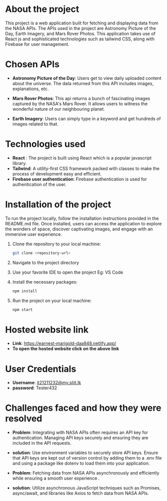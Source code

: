 # About the project

This project is a web application built for fetching and displaying data from the NASA APIs. The APIs used in the project are Astronomy Picture of the Day, Earth Imagery, and Mars Rover Photos. This application takes use of React js and sophisticated technologies such as tailwind CSS, along with Firebase for user management.

# Chosen APIs

- **Astronomy Picture of the Day**: Users get to view daily uploaded content about the universe. The data returned from this API includes images, explanations, etc.

- **Mars Rover Photos**: This api returns a bunch of fascinating images captured by the NASA's Mars Rover. It allows users to witness the wonderful nature of our neighbouring planet.

- **Earth Imagery**: Users can simply type in a keyword and get hundreds of images related to that.

# Technologies used

- **React** : The project is built using React which is a popular javascript library.
- **Tailwind**: A utility-first CSS framework packed with classes to make the process of development easy and efficient.
- **Firebase user authentication**: Firebase authentication is used for authentication of the user.

# Installation of the project

To run the project locally, follow the installation instructions provided in the README.md file. Once installed, users can access the application to explore the wonders of space, discover captivating images, and engage with an immersive user experience.

1. Clone the repository to your local machine:

   ```bash
   git clone <repository-url>

   ```

2. Navigate to the project directory

3. Use your favorite IDE to open the project
   Eg: VS Code

4. Install the necessary packages:

   ```bash
   npm install

   ```

5. Run the project on your local machine:
   ```bash
   npm start
   ```

# Hosted website link

- **Link**: https://earnest-marigold-daa848.netlify.app/
- **To open the hosted website click on the above link**

# User Credentials

- **Username**: it21211232@my.sliit.lk
- **password**: Tester432

# Challenges faced and how they were resolved

- **Problem**: Integrating with NASA APIs often requires an API key for authentication. Managing API keys securely and ensuring they are included in the API requests.
- **solution**: Use environment variables to securely store API keys. Ensure that API keys are kept out of version control by adding them to a .env file and using a package like dotenv to load them into your application.

- **Problem**: Fetching data from NASA APIs asynchronously and efficiently while ensuring a smooth user experience .
- **solution**: Utilize asynchronous JavaScript techniques such as Promises, async/await, and libraries like Axios to fetch data from NASA APIs.
